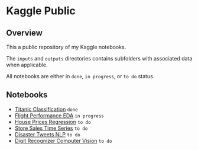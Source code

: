 # Kaggle Public

## Overview

This a public repository of my Kaggle notebooks. 

The `inputs` and `outputs` directories contains subfolders with associated data when applicable.

All notebooks are either in `done`, `in progress`, or `to do` status. 

## Notebooks
- [Titanic Classification](https://github.com/levimjoseph/kaggle-public/blob/main/titanic-classification.ipynb) `done` 
- [Flight Performance EDA](https://github.com/levimjoseph/kaggle-public/blob/main/flight-performance-eda.ipynb) `in progress`
- [House Prices Regression](https://github.com/levimjoseph/kaggle-public/blob/main/house-prices-regression.ipynb) `to do`
- [Store Sales Time Series](https://github.com/levimjoseph/kaggle-public/blob/main/store-sales-time-series.ipynb) `to do`
- [Disaster Tweets NLP](https://github.com/levimjoseph/kaggle-public/blob/main/disaster-tweets-nlp.ipynb) `to do`
- [Digit Recognizer Computer Vision](https://github.com/levimjoseph/kaggle-public/blob/main/digit-recognizer-computer-vision.ipynb) `to do`
